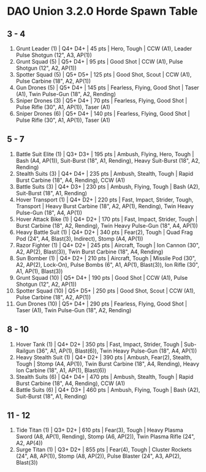 # DAO Union 3.2.0 Horde Spawn Table

## 3 - 4

1. Grunt Leader (1) | Q4+ D4+ | 45 pts | Hero, Tough | CCW (A1), Leader Pulse Shotgun (12", A3, AP(1))
1. Grunt Squad (5) | Q5+ D4+ | 95 pts | Good Shot | CCW (A1), Pulse Shotgun (12", A2, AP(1))
1. Spotter Squad (5) | Q5+ D5+ | 125 pts | Good Shot, Scout | CCW (A1), Pulse Carbine (18", A2, AP(1))
1. Gun Drones (5) | Q5+ D4+ | 145 pts | Fearless, Flying, Good Shot | Taser (A1), Twin Pulse-Gun (18", A2, Rending)
1. Sniper Drones (3) | Q5+ D4+ | 70 pts | Fearless, Flying, Good Shot | Pulse Rifle (30", A1, AP(1)), Taser (A1)
1. Sniper Drones (6) | Q5+ D4+ | 140 pts | Fearless, Flying, Good Shot | Pulse Rifle (30", A1, AP(1)), Taser (A1)

## 5 - 7

1. Battle Suit Elite (1) | Q3+ D3+ | 195 pts | Ambush, Flying, Hero, Tough | Bash (A4, AP(1)), Suit-Burst (18", A1, Rending), Heavy Suit-Burst (18", A2, Rending)
1. Stealth Suits (3) | Q4+ D4+ | 235 pts | Ambush, Stealth, Tough | Rapid Burst Carbine (18", A4, Rending), CCW (A1)
1. Battle Suits (3) | Q4+ D3+ | 230 pts | Ambush, Flying, Tough | Bash (A2), Suit-Burst (18", A1, Rending)
1. Hover Transport (1) | Q4+ D2+ | 220 pts | Fast, Impact, Strider, Tough, Transport | Heavy Burst Carbine (18", A2, AP(1), Rending), Twin Heavy Pulse-Gun (18", A4, AP(1))
1. Hover Attack Bike (1) | Q4+ D2+ | 170 pts | Fast, Impact, Strider, Tough | Burst Carbine (18", A2, Rending), Twin Heavy Pulse-Gun (18", A4, AP(1))
1. Heavy Battle Suit (1) | Q4+ D2+ | 340 pts | Fear(2), Tough | Quad Frag Pod (24", A4, Blast(3), Indirect), Stomp (A4, AP(1))
1. Razor Fighter (1) | Q4+ D2+ | 245 pts | Aircraft, Tough | Ion Cannon (30", A2, AP(2), Blast(3)), Twin Burst Carbine (18", A4, Rending)
1. Sun Bomber (1) | Q4+ D2+ | 210 pts | Aircraft, Tough | Missile Pod (30", A2, AP(2), Lock-On), Pulse Bombs (6", A1, AP(1), Blast(3)), Ion Rifle (30", A1, AP(1), Blast(3))
1. Grunt Squad (10) | Q5+ D4+ | 190 pts | Good Shot | CCW (A1), Pulse Shotgun (12", A2, AP(1))
1. Spotter Squad (10) | Q5+ D5+ | 250 pts | Good Shot, Scout | CCW (A1), Pulse Carbine (18", A2, AP(1))
1. Gun Drones (10) | Q5+ D4+ | 290 pts | Fearless, Flying, Good Shot | Taser (A1), Twin Pulse-Gun (18", A2, Rending)

## 8 - 10

1. Hover Tank (1) | Q4+ D2+ | 350 pts | Fast, Impact, Strider, Tough | Sub-Railgun (36", A1, AP(1), Blast(6)), Twin Heavy Pulse-Gun (18", A4, AP(1))
1. Heavy Stealth Suit (1) | Q4+ D2+ | 390 pts | Ambush, Fear(2), Stealth, Tough | Stomp (A4, AP(1)), Twin Burst Carbine (18", A4, Rending), Heavy Ion Carbine (18", A1, AP(1), Blast(6))
1. Stealth Suits (6) | Q4+ D4+ | 470 pts | Ambush, Stealth, Tough | Rapid Burst Carbine (18", A4, Rending), CCW (A1)
1. Battle Suits (6) | Q4+ D3+ | 460 pts | Ambush, Flying, Tough | Bash (A2), Suit-Burst (18", A1, Rending)

## 11 - 12

1. Tide Titan (1) | Q3+ D2+ | 610 pts | Fear(3), Tough | Heavy Plasma Sword (A8, AP(1), Rending), Stomp (A6, AP(2)), Twin Plasma Rifle (24", A2, AP(4))
1. Surge Titan (1) | Q3+ D2+ | 855 pts | Fear(4), Tough | Cluster Rockets (24", A8, AP(1)), Stomp (A8, AP(2)), Pulse Blaster (24", A3, AP(2), Blast(3))